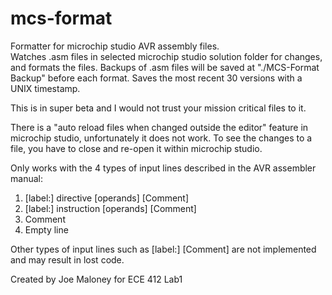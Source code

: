 # mcs-format
Formatter for microchip studio AVR assembly files.  
Watches .asm files in selected microchip studio solution folder for changes, and formats the files.
Backups of .asm files will be saved at "./MCS-Format Backup" before each format.  Saves the most recent 30 versions with a UNIX timestamp.

This is in super beta and I would not trust your mission critical files to it.

There is a "auto reload files when changed outside the editor" feature in microchip studio, unfortunately it does not work.  To see the changes to a file, you have to close and re-open it within microchip studio.

Only works with the 4 types of input lines described in the AVR assembler manual:
1. [label:] directive [operands] [Comment]
2. [label:] instruction [operands] [Comment]
3. Comment
4. Empty line

Other types of input lines such as [label:] [Comment] are not implemented and may result in lost code.

Created by Joe Maloney for ECE 412 Lab1

